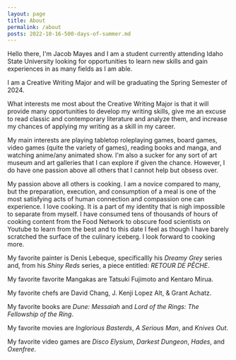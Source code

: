 ```yaml
---
layout: page
title: About
permalink: /about
posts: 2022-10-16-500-days-of-summer.md
---
```


Hello there, I'm Jacob Mayes and I am a student currently attending Idaho State University looking for opportunities to learn new skills and gain experiences in as many fields as I am able. 

I am a Creative Writing Major and will be graduating the Spring Semester of 2024. 

What interests me most about the Creative Writing Major is that it will provide many opportunities to develop my writing skills, give me an excuse to read classic and contemporary literature and analyze them, and increase my chances of applying my writing as a skill in my career. 

My main interests are playing tabletop roleplaying games, board games, video games (quite the variety of games), reading books and manga, and watching anime/any animated show. I'm also a sucker for any sort of art museum and art galleries that I can explore if given the chance. However, I do have one passion above all others that I cannot help but obsess over. 

My passion above all others is cooking. I am a novice compared to many, but the preparation, execution, and consumption of a meal is one of the most satisfying acts of human connection and compassion one can experience. I love cooking. It is a part of my identity that is nigh impossible to separate from myself. I have consumed tens of thousands of hours of cooking content from the Food Network to obscure food scientists on Youtube to learn from the best and to this date I feel as though I have barely scratched the surface of the culinary iceberg. I look forward to cooking more. 

My favorite painter is Denis Lebeque, specificallly his  _Dreamy Grey_ series and, from his _Shiny Reds_ series, a piece entitled: _RETOUR DE PÊCHE_.

My favorite favorite Mangakas are Tatsuki Fujimoto and Kentaro Mirua.

My favorite chefs are David Chang, J. Kenji Lopez Alt, & Grant Achatz.

My favorite books are _Dune: Messaiah_ and _Lord of the Rings: The Fellowship of the Ring_. 

My favorite movies are _Inglorious Basterds_, _A Serious Man_, and _Knives Out_. 

My favorite video games are _Disco Elysium_, _Darkest Dungeon_, _Hades_, and _Oxenfree_.

